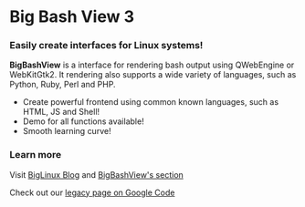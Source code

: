 # Big Bash View 3

### Easily create interfaces for Linux systems!

**BigBashView** is a interface for rendering bash output using QWebEngine or WebKitGtk2.
 It rendering also supports a wide variety of languages, such as Python, Ruby, Perl and PHP.

* Create powerful frontend using common known languages, such as HTML, JS and Shell!
* Demo for all functions available!
* Smooth learning curve!

### Learn more

Visit [BigLinux Blog](https://biglinux.blogspot.com/2009/07/bigbashview-em-busca-da-revolucao.html) and [BigBashView's section](https://github.com/biglinux/bigbashview/blob/master/bigbashview/usr/share/bigbashview/README.md)

Check out our [legacy page on Google Code](https://code.google.com/archive/p/bigbashview/wikis/Documentation.wiki)

